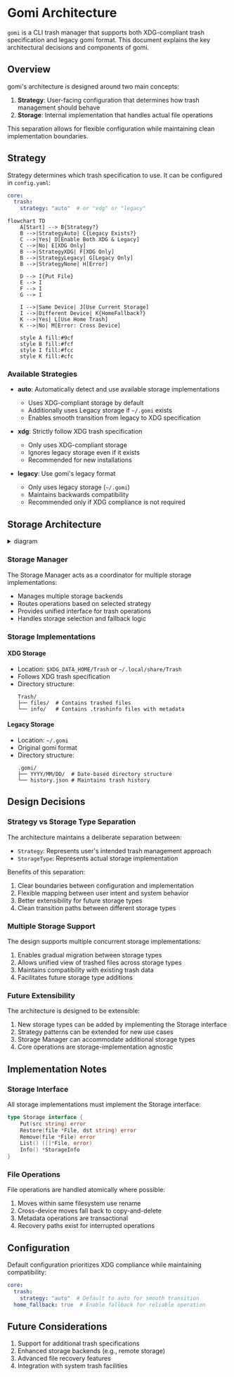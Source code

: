 # Gomi Architecture

`gomi` is a CLI trash manager that supports both XDG-compliant trash specification and legacy gomi format. This document explains the key architectural decisions and components of gomi.

## Overview

gomi's architecture is designed around two main concepts:

1. **Strategy**: User-facing configuration that determines how trash management should behave
2. **Storage**: Internal implementation that handles actual file operations

This separation allows for flexible configuration while maintaining clean implementation boundaries.

## Strategy

Strategy determines which trash specification to use. It can be configured in `config.yaml`:

```yaml
core:
  trash:
    strategy: "auto"  # or "xdg" or "legacy"
```

```mermaid
flowchart TD
    A[Start] --> B{Strategy?}
    B -->|StrategyAuto| C{Legacy Exists?}
    C -->|Yes| D[Enable Both XDG & Legacy]
    C -->|No| E[XDG Only]
    B -->|StrategyXDG| F[XDG Only]
    B -->|StrategyLegacy| G[Legacy Only]
    B -->|StrategyNone| H[Error]
    
    D --> I{Put File}
    E --> I
    F --> I
    G --> I
    
    I -->|Same Device| J[Use Current Storage]
    I -->|Different Device| K{HomeFallback?}
    K -->|Yes| L[Use Home Trash]
    K -->|No| M[Error: Cross Device]

    style A fill:#9cf
    style B fill:#fcf
    style I fill:#fcc
    style K fill:#cfc
```

### Available Strategies

- **auto**: Automatically detect and use available storage implementations
  - Uses XDG-compliant storage by default
  - Additionally uses Legacy storage if `~/.gomi` exists
  - Enables smooth transition from legacy to XDG specification

- **xdg**: Strictly follow XDG trash specification
  - Only uses XDG-compliant storage
  - Ignores legacy storage even if it exists
  - Recommended for new installations

- **legacy**: Use gomi's legacy format
  - Only uses legacy storage (`~/.gomi`)
  - Maintains backwards compatibility
  - Recommended only if XDG compliance is not required

## Storage Architecture

<details><summary>diagram</summary>

```mermaid
classDiagram
    class Manager {
        -storages []Storage
        -config Config
        -strategy Strategy
        +NewManager(cfg Config, opts ...ManagerOption) *Manager
        +Put(src string) error
        +List() []*File
        +Restore(file *File, dst string) error
        +IsPrimaryStorageAvailable() bool
    }

    class Storage {
        <<interface>>
        +Put(src string) error
        +Restore(file *File, dst string) error
        +Remove(file *File) error
        +List() []*File
        +Info() *StorageInfo
    }

    class Strategy {
        <<enumeration>>
        StrategyXDG
        StrategyLegacy
        StrategyAuto
        StrategyNone
    }

    class Config {
        +Strategy Strategy
        +HomeTrashDir string
        +EnableHomeFallback bool
        +History History
        +GomiDir string
    }

    class XDGStorage {
        -homeTrash *trashLocation
        -externalTrashes []*trashLocation
        -config Config
        +Info() *StorageInfo
    }

    class LegacyStorage {
        -root string
        -config Config
        -history History
        +Info() *StorageInfo
    }

    class File {
        +Name string
        +OriginalPath string
        +TrashPath string
        +DeletedAt time.Time
        +storage Storage
    }

    class StorageInfo {
        +Location StorageLocation
        +Trashes []string
        +Available bool
        +Type StorageType
    }

    Manager --> Storage : uses
    Manager --> Strategy : determines
    Manager --> Config : configured by
    Storage <|.. XDGStorage : implements
    Storage <|.. LegacyStorage : implements
    XDGStorage --> File : manages
    LegacyStorage --> File : manages
    Storage --> StorageInfo : provides
```


</details>

### Storage Manager

The Storage Manager acts as a coordinator for multiple storage implementations:

- Manages multiple storage backends
- Routes operations based on selected strategy
- Provides unified interface for trash operations
- Handles storage selection and fallback logic

### Storage Implementations

#### XDG Storage
- Location: `$XDG_DATA_HOME/Trash` or `~/.local/share/Trash`
- Follows XDG trash specification
- Directory structure:
  ```
  Trash/
  ├── files/  # Contains trashed files
  └── info/   # Contains .trashinfo files with metadata
  ```

#### Legacy Storage
- Location: `~/.gomi`
- Original gomi format
- Directory structure:
  ```
  .gomi/
  ├── YYYY/MM/DD/  # Date-based directory structure
  └── history.json # Maintains trash history
  ```

## Design Decisions

### Strategy vs Storage Type Separation

The architecture maintains a deliberate separation between:
- `Strategy`: Represents user's intended trash management approach
- `StorageType`: Represents actual storage implementation

Benefits of this separation:
1. Clear boundaries between configuration and implementation
2. Flexible mapping between user intent and system behavior
3. Better extensibility for future storage types
4. Clean transition paths between different storage types

### Multiple Storage Support

The design supports multiple concurrent storage implementations:
1. Enables gradual migration between storage types
2. Allows unified view of trashed files across storage types
3. Maintains compatibility with existing trash data
4. Facilitates future storage type additions

### Future Extensibility

The architecture is designed to be extensible:
1. New storage types can be added by implementing the Storage interface
2. Strategy patterns can be extended for new use cases
3. Storage Manager can accommodate additional storage types
4. Core operations are storage-implementation agnostic

## Implementation Notes

### Storage Interface

All storage implementations must implement the Storage interface:

```go
type Storage interface {
    Put(src string) error
    Restore(file *File, dst string) error
    Remove(file *File) error
    List() ([]*File, error)
    Info() *StorageInfo
}
```

### File Operations

File operations are handled atomically where possible:
1. Moves within same filesystem use rename
2. Cross-device moves fall back to copy-and-delete
3. Metadata operations are transactional
4. Recovery paths exist for interrupted operations

## Configuration

Default configuration prioritizes XDG compliance while maintaining compatibility:

```yaml
core:
  trash:
    strategy: "auto"  # Default to auto for smooth transition
  home_fallback: true  # Enable fallback for reliable operation
```

## Future Considerations

1. Support for additional trash specifications
2. Enhanced storage backends (e.g., remote storage)
3. Advanced file recovery features
4. Integration with system trash facilities
